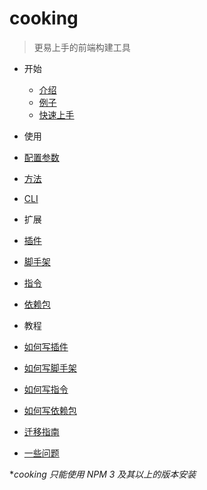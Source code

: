 # cooking

> 更易上手的前端构建工具

- 开始
  - [介绍](intro.md)
  - [例子](example.md)
  - [快速上手](quickstart.md)
- 使用
 - [配置参数](configuration.md)
 - [方法](nodejs-api.md)
 - [CLI](cli.md)
- 扩展
 - [插件](list-of-plugins.md)
 - [脚手架](list-of-generators.md)
 - [指令](list-of-commands.md)
 - [依赖包](list-of-package.md)

- 教程
 - [如何写插件](create-a-plugin.md)
 - [如何写脚手架](create-a-generator.md)
 - [如何写指令]()
 - [如何写依赖包](create-a-package.md)
 - [迁移指南](migration-guide.md)
 - [一些问题](faq.md)

**cooking 只能使用 NPM 3 及其以上的版本安装*
